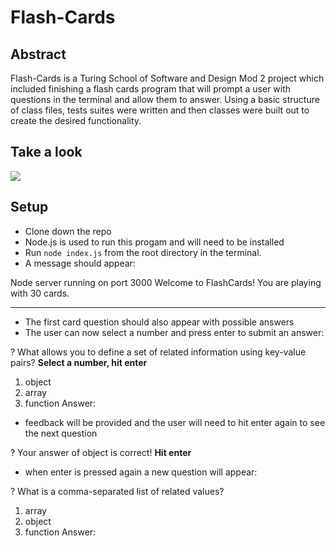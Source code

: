 # Flash-Cards


## Abstract 

Flash-Cards is a Turing School of Software and Design Mod 2 project which included finishing a flash cards program that will prompt a user with questions in the terminal and allow them to answer. Using a basic structure of class files, tests suites were written and then classes were built out to create the desired functionality. 

## Take a look

![](https://media.giphy.com/media/T4ucaVsbIBrmaXHFkQ/giphy.gif)

## Setup

- Clone down the repo
- Node.js is used to run this progam and will need to be installed
- Run `node index.js` from the root directory in the terminal. 
- A message should appear: 

Node server running on port 3000
Welcome to FlashCards! You are playing with 30 cards.
- - - - - - - - - - - - - - - - - - - - - - - - - - - - - 


- The first card question should also appear with possible answers
- The user can now select a number and press enter to submit an answer:

? What allows you to define a set of related information using key-value pairs? **Select a number, hit enter**
  1) object
  2) array
  3) function
  Answer: 
  
- feedback will be provided and the user will need to hit enter again to see the next question

? Your answer of object is correct! **Hit enter**

- when enter is pressed again a new question will appear: 

? What is a comma-separated list of related values? 
  1) array
  2) object
  3) function
  Answer: 

